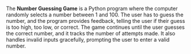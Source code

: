 The **Number Guessing Game** is a Python program where the computer randomly selects a number between 1 and 100. The user has to guess the number, and the program provides feedback, telling the user if their guess is too high, too low, or correct. The game continues until the user guesses the correct number, and it tracks the number of attempts made. It also handles invalid inputs gracefully, prompting the user to enter a valid number.
